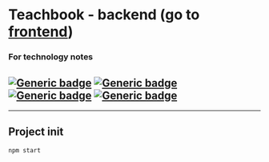 # Teachbook - backend (go to [frontend](https://github.com/nijepa/techbook-frontend/))

### For technology notes
## [![Generic badge](https://img.shields.io/badge/Used-JavaScript-yellow.svg?style=plastic&logo=JavaScript)](https://developer.mozilla.org/en-US/docs/Web/JavaScript) [![Generic badge](https://img.shields.io/badge/Used-Node.js-BRIGHTGREEN.svg?style=plastic&logo=Node.js)](https://nodejs.org/) [![Generic badge](https://img.shields.io/badge/Express-BRIGHTGREEN.svg?style=plastic&logo=Express)](https://expressjs.com/) [![Generic badge](https://img.shields.io/badge/Used-MongoDB-blue.svg?style=plastic&logo=MongoDB)](https://www.mongodb.com/)

<hr>

## Project init
```
npm start
```
